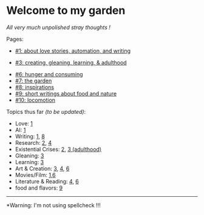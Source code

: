 # Welcome to my garden

*All very much unpolished stray thoughts !*

Pages:
* [#1: about love stories, automation, and writing](1_02-15-2025.md)
<!-- * [#2: reflections on first cogsci submissions (& research in general)](2_02-16-2025.md) -->
* [#3: creating, gleaning, learning, & adulthood](3_02-16-2025.md)
<!-- * [#4: rabbit holes: DH & more](4_02-19-2025.md) -->
* [#6: hunger and consuming](6_02-25-2025.md)
* [#7: the garden](7_03-11-2025.md)
* [#8: inspirations](8_03-14-2025.md)
* [#9: short writings about food and nature](9_03-25-2025.md)
* [#10: locomotion](10_04-03-2025.md)
<!-- * [#11: growing pains](11_04-25-2025.md) -->

Topics thus far *(to be updated)*:
* Love: [1](./1_02-15-2025.md#love-stories)
* AI: [1](./1_02-15-2025.md#automation)
* Writing: [1](./1_02-15-2025.md#writing), [8](./8_03-14-2025.md)
* Research: [2](2_02-16-2025.md), [4](./4_02-19-2025.md#computationaldigital-humanities)
* Existential Crises: [2](./2_02-16-2025.md#existential-crises), [3 (adulthood)](./3_02-16-2025.md#adulthood)
* Gleaning: [3](./3_02-16-2025.md#gleaning)
* Learning: [3](./3_02-16-2025.md#learning)
* Art & Creation: [3](./3_02-16-2025.md#creating), [4](./4_02-19-2025.md#computationaldigital-humanities), [6](./6_02-25-2025.md)
* Movies/Film: [1](./1_02-15-2025.md#love-stories),[6](./6_02-25-2025.md)
* Literature & Reading: [4](./4_02-19-2025.md#computationaldigital-humanities), [6](./6_02-25-2025.md)
* food and flavors: [9](./9_03-25-2025.md#a-love-letter-to-bitterness-and-sharpness)


----------
*Warning: I'm not using spellcheck !!! 